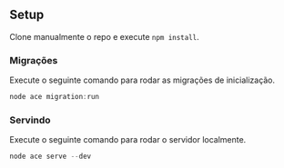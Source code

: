 ## Setup

Clone manualmente o repo e execute `npm install`.


### Migrações

Execute o seguinte comando para rodar as migrações de inicialização.

```js
node ace migration:run
```

### Servindo

Execute o seguinte comando para rodar o servidor localmente.

```js
node ace serve --dev
```
